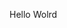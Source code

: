 Hello Wolrd











































































































































































































































































































































































































































































































































































































































































































































































































































































































































































































































































































































































































































































































































































































































































































































































































































































































































































































































































































































































































































































































































































































































































































































